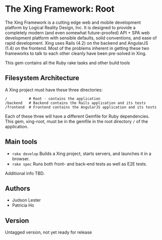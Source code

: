 The Xing Framework: Root
===

The Xing Framework is a cutting edge web and mobile development platform by
Logical Reality Design, Inc.  It is designed to provide a completely modern
(and even somewhat future-proofed) API + SPA web development platform with
sensible defaults, solid conventions, and ease of rapid development. Xing uses
Rails (4.2) on the backend and AngularJS (1.4) on the frontend.  Most of the
problems inherent in getting these two frameworks to talk to each other cleanly
have been pre-solved in Xing.

This gem contains all the Ruby rake tasks and other build tools 

Filesystem Architecture
-----------------------

A Xing project must have these three directories:

```
/          # Root - contains the application
/backend   # Backend contains the Rails application and its tests
/frontend  # Frontend contains the AngularJS application and its tests
```

Each of these three will have a different Gemfile for Ruby dependencies.  This gem, xing-root,
must be in the gemfile in the root directory ```/``` of the application.

Main tools
----------

* ```rake develop```  Builds a Xing project, starts servers, and launches it in a browser.
* ```rake spec``` Runs both front- and back-end tests as well as E2E tests. 

Additional info TBD.

Authors
-------

* Judson Lester
* Patricia Ho

Version
-------

Untagged version, not yet ready for release
    

